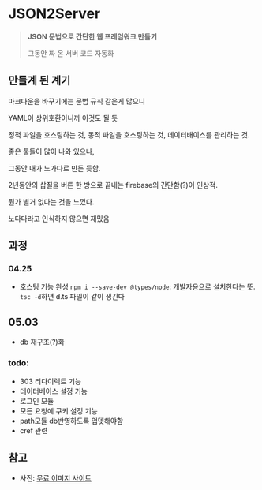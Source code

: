 # JSON2Server

> **JSON 문법으로 간단한 웹 프레임워크 만들기**
>
> 그동안 짜 온 서버 코드 자동화


## 만들계 된 계기

마크다운을 바꾸기에는 문법 규칙 같은게 많으니 

YAML이 상위호환이니까 이것도 될 듯

정적 파일을 호스팅하는 것, 동적 파일을 호스팅하는 것, 데이터배이스를 관리하는 것. 

좋은 툴들이 많이 나와 있으나,

그동안 내가 노가다로 만든 듯함.

2년동안의 삽질을 버튼 한 방으로 끝내는 firebase의 간단함(?)이 인상적.

뭔가 별거 없다는 것을 느꼈다.

노다다라고 인식하지 않으면 재밌음

## 과정

### 04.25
- 호스팅 기능 완성
`npm i --save-dev @types/node`: 개발자용으로 설치한다는 뜻.
`tsc -d`하면 d.ts 파일이 같이 생긴다

## 05.03
- db 재구조(?)화


### todo:
- 303 리다이렉트 기능
- 데이터베이스 설정 기능
- 로그인 모듈
- 모든 요청에 쿠키 설정 기능
- path모듈 db반영하도록 업뎃해야함
- cref 관련

## 참고
- 사진: [무료 이미지 사이트](https://pixabay.com)
